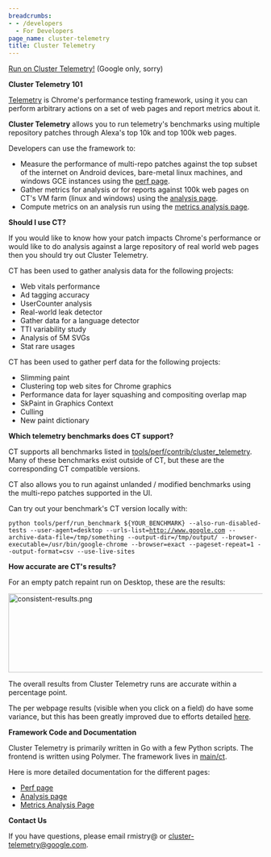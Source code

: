 ```yaml
---
breadcrumbs:
- - /developers
  - For Developers
page_name: cluster-telemetry
title: Cluster Telemetry
---
```


[Run on Cluster Telemetry!](http://ct.skia.org/) (Google only, sorry)

**Cluster Telemetry 101**

[Telemetry](https://github.com/catapult-project/catapult/tree/master/telemetry)
is Chrome's performance testing framework, using it you can perform arbitrary
actions on a set of web pages and report metrics about it.

**Cluster Telemetry** allows you to run telemetry's benchmarks using multiple
repository patches through Alexa's top 10k and top 100k web pages.

Developers can use the framework to:

*   Measure the performance of multi-repo patches against the top subset
            of the internet on Android devices, bare-metal linux machines, and
            windows GCE instances using the [perf
            page](https://ct.skia.org/chromium_perf/).
*   Gather metrics for analysis or for reports against 100k web pages on
            CT's VM farm (linux and windows) using the [analysis
            page](https://ct.skia.org/chromium_analysis/).
*   Compute metrics on an analysis run using the [metrics analysis
            page](https://ct.skia.org/metrics_analysis/).

**Should I use CT?**

If you would like to know how your patch impacts Chrome's performance or would
like to do analysis against a large repository of real world web pages then you
should try out Cluster Telemetry.

CT has been used to gather analysis data for the following projects:

*   Web vitals performance
*   Ad tagging accuracy
*   UserCounter analysis
*   Real-world leak detector
*   Gather data for a language detector
*   TTI variability study
*   Analysis of 5M SVGs
*   Stat rare usages

CT has been used to gather perf data for the following projects:

*   Slimming paint
*   Clustering top web sites for Chrome graphics
*   Performance data for layer squashing and compositing overlap map
*   SkPaint in Graphics Context
*   Culling
*   New paint dictionary

**Which telemetry benchmarks does CT support?**

CT supports all benchmarks listed in
[tools/perf/contrib/cluster_telemetry](https://source.chromium.org/chromium/chromium/src/+/master:tools/perf/contrib/cluster_telemetry/;l=1).
Many of these benchmarks exist outside of CT, but these are the corresponding CT
compatible versions.

CT also allows you to run against unlanded / modified benchmarks using the
multi-repo patches supported in the UI.

Can try out your benchmark's CT version locally with:

`python tools/perf/run_benchmark ${YOUR_BENCHMARK} --also-run-disabled-tests
--user-agent=desktop
--urls-list=`[`http://www.google.com`](http://www.google.com/)`
--archive-data-file=/tmp/something --output-dir=/tmp/output/
--browser-executable=/usr/bin/google-chrome --browser=exact --pageset-repeat=1
--output-format=csv --use-live-sites`

**How accurate are CT's results?**

For an empty patch repaint run on Desktop, these are the results:

<img alt="consistent-results.png"
src="https://lh4.googleusercontent.com/WrHyPEmSptfgO28zEsnN5e1tM-SFXAtlsQoPnKEghkgSZye19OSoiER6CRoQ9D00dSLWT6Kwxhra3YY3aFx743Tl6rNRrkcmITmv23wQkiCouvLNBDwcoUPly9WWRADcraqWfSE"
height=157px; width=624px;>

The overall results from Cluster Telemetry runs are accurate within a percentage
point.

The per webpage results (visible when you click on a field) do have some
variance, but this has been greatly improved due to efforts detailed
[here](https://docs.google.com/a/chromium.org/document/d/1GhqosQcwsy6F-eBAmFn_ITDF7_Iv_rY9FhCKwAnk9qQ/edit#heading=h.lgvqzgu7bc4d).

**Framework Code and Documentation**

Cluster Telemetry is primarily written in Go with a few Python scripts. The
frontend is written using Polymer. The framework lives in
[main/ct](https://skia.googlesource.com/buildbot/+/main/ct).

Here is more detailed documentation for the different pages:

*   [Perf
            page](https://docs.google.com/document/d/1GhqosQcwsy6F-eBAmFn_ITDF7_Iv_rY9FhCKwAnk9qQ/edit)
*   [Analysis
            page](https://docs.google.com/document/d/1ziof4lNwDFXyerVbEocdF3_DdUHVnD3FKYB9rShztuE/edit#)
*   [Metrics Analysis
            Page](https://docs.google.com/document/d/1MY95ULhEuKFznBQpF60_uhdhRco5bWzUVfVTp0M2hDw/)

**Contact Us**

If you have questions, please email rmistry@ or
[cluster-telemetry@google.com](mailto:cluster-telemetry@google.com).